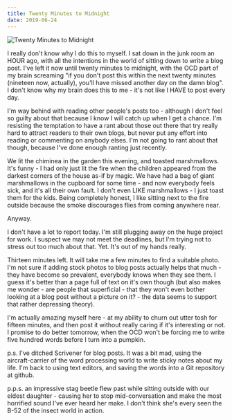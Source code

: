 ```yaml
---
title: Twenty Minutes to Midnight
date: 2019-06-24
---
```


![Twenty Minutes to Midnight](https://source.unsplash.com/0gkw_9fy0eQ/1600x900)

I really don't know why I do this to myself. I sat down in the junk room an HOUR ago, with all the intentions in the world of sitting down to write a blog post. I've left it now until twenty minutes to midnight, with the OCD part of my brain screaming "if you don't post this within the next twenty minutes (nineteen now, actually), you'll have missed another day on the damn blog". I don't know why my brain does this to me - it's not like I HAVE to post every day.

I'm way behind with reading other people's posts too - although I don't feel so guilty about that because I know I will catch up when I get a chance. I'm resisting the temptation to have a rant about those out there that try really hard to attract readers to their own blogs, but never put any effort into reading or commenting on anybody elses. I'm not going to rant about that though, because I've done enough ranting just recently.

We lit the chiminea in the garden this evening, and toasted marshmallows. It's funny - I had only just lit the fire when the children appeared from the darkest corners of the house as-if by magic. We have had a bag of giant marshmallows in the cupboard for some time - and now everybody feels sick, and it's all their own fault. I don't even LIKE marshmallows - I just toast them for the kids. Being completely honest, I like sitting next to the fire outside because the smoke discourages flies from coming anywhere near.

Anyway.

I don't have a lot to report today. I'm still plugging away on the huge project for work. I suspect we may not meet the deadlines, but I'm trying not to stress out too much about that. Yet. It's out of my hands really.

Thirteen minutes left. It will take me a few minutes to find a suitable photo. I'm not sure if adding stock photos to blog posts actually helps that much - they have become so prevalent, everybody knows when they see them. I guess it's better than a page full of text on it's own though (but also makes me wonder - are people that superficial - that they won't even bother looking at a blog post without a picture on it? - the data seems to support that rather depressing theory).

I'm actually amazing myself here - at my ability to churn out utter tosh for fifteen minutes, and then post it without really caring if it's interesting or not. I promise to do better tomorrow, when the OCD won't be forcing me to write five hundred words before I turn into a pumpkin.

p.s. I've ditched Scrivener for blog posts. It was a bit mad, using the aircraft-carrier of the word processing world to write sticky notes about my life. I'm back to using text editors, and saving the words into a Git repository at github.

p.p.s. an impressive stag beetle flew past while sitting outside with our eldest daughter - causing her to stop mid-conversation and make the most horrified sound I've ever heard her make. I don't think she's every seen the B-52 of the insect world in action.